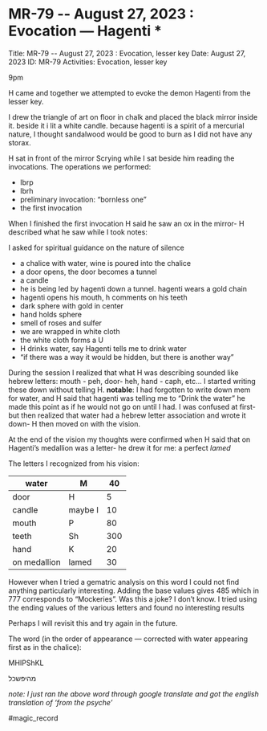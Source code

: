 # MR-79 -- August 27, 2023 : Evocation — Hagenti *

Title: MR-79 -- August 27, 2023 : Evocation, lesser key
Date: August 27, 2023
ID: MR-79
Activities: Evocation, lesser key

9pm

H came and together we attempted to evoke the demon Hagenti from the lesser key.

I drew the triangle of art on floor in chalk and placed the black mirror inside it. beside it i lit a white candle. because hagenti is a spirit of a mercurial nature, I thought sandalwood would be good to burn as I did not have any storax.

H sat in front of the mirror Scrying while I sat beside him reading the invocations. The operations we performed:

- lbrp
- lbrh
- preliminary invocation: “bornless one”
- the first invocation

When I finished the first invocation H said he saw an ox in the mirror- H described what he saw while I took notes:

I asked for spiritual guidance on the nature of silence

- a chalice with water, wine is poured into the chalice
- a door opens, the door becomes a tunnel
- a candle
- he is being led by hagenti down a tunnel. hagenti wears a gold chain
- hagenti opens his mouth, h comments on his teeth
- dark sphere with gold in center
- hand holds sphere
- smell of roses and sulfer
- we are wrapped in white cloth
- the white cloth forms a U
- H drinks water, say Hagenti tells me to drink water
- “if there was a way it would be hidden, but there is another way”

During the session I realized that what H was describing sounded like hebrew letters: mouth - peh, door- heh, hand - caph, etc… I started writing these down without telling H. **notable**: I had forgotten to write down mem for water, and H said that hagenti was telling me to “Drink the water” he made this point as if he would not go on until I had. I was confused at first- but then realized that water had a hebrew letter association and wrote it down- H then moved on with the vision.

At the end of the vision my thoughts were confirmed when H said that on Hagenti’s medallion was a letter- he drew it for me: a perfect *lamed*

The letters I recognized from his vision:

| water | M | 40 |
| --- | --- | --- |
| door | H | 5 |
| candle | maybe I | 10 |
| mouth | P | 80 |
| teeth | Sh | 300 |
| hand | K | 20 |
| on medallion | lamed | 30 |

However when I tried a gematric analysis on this word I could not find anything particularly interesting. Adding the base values gives 485 which in 777 corresponds to “Mockeries”. Was this a joke? I don’t know. I tried using the ending values of the various letters and found no interesting results

Perhaps I will revisit this and try again in the future.

The word (in the order of appearance — corrected with water appearing first as in the chalice):

MHIPShKL

מהיפּשכל

*note: I just ran the above word through google translate and got the english translation of ‘from the psyche’*

#magic_record
